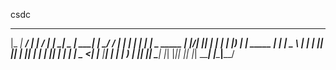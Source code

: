 csdc




  _____ _____ ____           __  __ ___ _____ ____  _____           ___ ____ ____  
 |_   _|  ___/ ___|         |  \/  |_ _|_   _|  _ \| ____|         |_ _/ ___/ ___| 
   | | | |_ | |  _   _____  | |\/| || |  | | | |_) |  _|    _____   | | |   \___ \ 
   | | |  _|| |_| | |_____| | |  | || |  | | |  _ <| |___  |_____|  | | |___ ___) |
   |_| |_|   \____|         |_|  |_|___| |_| |_| \_\_____|         |___\____|____/ 
                                                                                   

